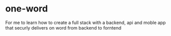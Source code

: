 # one-word

For me to learn how to create a full stack with a backend, api and moble app that securly delivers on word from backend to forntend